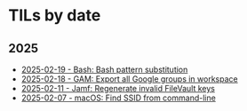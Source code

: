 # TILs by date

## 2025
* [2025-02-19 - Bash: Bash pattern substitution](bash/bash_pattern_substitution.md)
* [2025-02-18 - GAM: Export all Google groups in workspace](gam/export-all-google-groups-in-workspace.md)
* [2025-02-11 - Jamf: Regenerate invalid FileVault keys](jamf/regenerate-invalid-filevault-keys.md)
* [2025-02-07 - macOS: Find SSID from command-line](macos/find-ssid-from-command-line.md)
